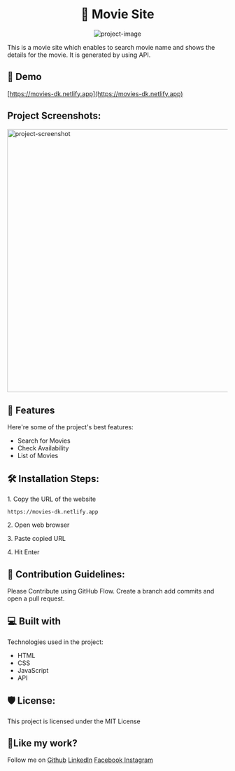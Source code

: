 <h1 align="center" id="title">🎦 Movie Site</h1>

<p align="center"><img src="https://socialify.git.ci/diwanshu2004/Movie-Site/image?font=Inter&amp;forks=1&amp;issues=1&amp;language=1&amp;name=1&amp;owner=1&amp;pattern=Circuit%20Board&amp;pulls=1&amp;stargazers=1&amp;theme=Light" alt="project-image"></p>

<p id="description">This is a movie site which enables to search movie name and shows the details for the movie. It is generated by using API.</p>

<h2>🚀 Demo</h2>

[https://movies-dk.netlify.app](https://movies-dk.netlify.app)

<h2>Project Screenshots:</h2>

<img src="https://i.ibb.co/VJj3vcs/Screenshot-2024-05-29-at-6-16-24-PM.png" alt="project-screenshot" width="900" height="600/">

  
  
<h2>🧐 Features</h2>

Here're some of the project's best features:

*   Search for Movies
*   Check Availability
*   List of Movies

<h2>🛠️ Installation Steps:</h2>

<p>1. Copy the URL of the website</p>

```
https://movies-dk.netlify.app
```

<p>2. Open web browser</p>

<p>3. Paste copied URL</p>

<p>4. Hit Enter</p>

<h2>🍰 Contribution Guidelines:</h2>

Please Contribute using GitHub Flow. Create a branch add commits and open a pull request.

  
  
<h2>💻 Built with</h2>

Technologies used in the project:

*   HTML
*   CSS
*   JavaScript
*   API
<h2>🛡️ License:</h2>

This project is licensed under the MIT License
<h2>💖Like my work?</h2>

<p>Follow me on <a href="https://github.com/diwanshu2004">Github</a> <a href="https://www.linkedin.com/in/diwanshukumar2004/">LinkedIn</a> <a href="https://www.facebook.com/diwanshu.kumar.04/">Facebook</a><a href="https://www.instagram.com/diwanshu_hr/"> Instagram</a></p>
